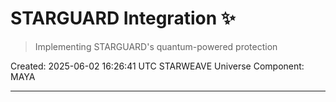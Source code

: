 # STARGUARD Integration ✨

> Implementing STARGUARD's quantum-powered protection

Created: 2025-06-02 16:26:41 UTC
STARWEAVE Universe Component: MAYA

---

